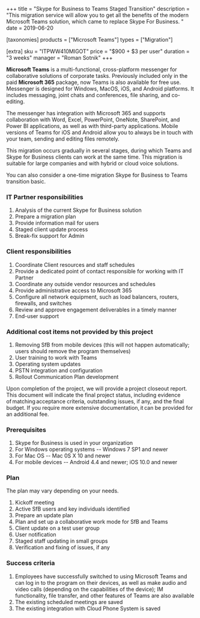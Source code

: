+++
title = "Skype for Business to Teams Staged Transition"
description = "This migration service will allow you to get all the benefits of the modern Microsoft Teams solution, which came to replace Skype For Business. "
date = 2019-06-20

[taxonomies]
products = ["Microsoft Teams"]
types = ["Migration"]

[extra]
sku = "ITPWW410MIGOT"
price = "$900 + $3 per user"
duration = "3 weeks"
manager = "Roman Sotnik"
+++


**Microsoft Teams** is a multi-functional, cross-platform messenger for
collaborative solutions of corporate tasks. Previously included only in
the paid **Microsoft 365** package, now Teams is also available for free
use. Messenger is designed for Windows, MacOS, iOS, and Android
platforms. It includes messaging, joint chats and conferences, file
sharing, and co-editing.

The messenger has integration with Microsoft 365 and supports collaboration
with Word, Excel, PowerPoint, OneNote, SharePoint, and Power BI
applications, as well as with third-party applications. Mobile versions
of Teams for iOS and Android allow you to always be in touch with your
team, sending and editing files remotely.

This migration occurs gradually in several stages, during which Teams
and Skype for Business clients can work at the same
time. This migration is suitable for large companies and with
hybrid or cloud voice solutions.

You can also consider a one-time migration Skype for Business to Teams
transition basic.

### IT Partner responsibilities

1.  Analysis of the current Skype for Business solution
2.  Prepare a migration plan
3.  Provide information mail for users
4.  Staged client update process
5.  Break-fix support for Admin

### Client responsibilities

1.  Coordinate Client resources and staff schedules
2.  Provide a dedicated point of contact responsible for working with IT
    Partner
3.  Coordinate any outside vendor resources and schedules
4.  Provide administrative access to Microsoft 365
5.  Configure all network equipment, such as load balancers, routers,
    firewalls, and switches
6.  Review and approve engagement deliverables in a timely manner
7.  End-user support

### Additional cost items not provided by this project

1.  Removing SfB from mobile devices (this will not happen
    automatically; users should remove the program themselves)
2.  User training to work with Teams
3.  Operating system updates
4.  PSTN integration and configuration
5.  Rollout Communication Plan development

Upon completion of the project, we will provide a project closeout
report. This document will indicate the final project status, including
evidence of matching acceptance criteria, outstanding issues, if any, and the
final budget. If you require more extensive documentation, it can be
provided for an additional fee. 

### Prerequisites

1.  Skype for Business is used in your organization
2.  For Windows operating systems -- Windows 7 SP1 and newer
3.  For Mac OS -- Mac 0S X 10 and newer
4.  For mobile devices -- Android 4.4 and newer; iOS 10.0 and newer

### Plan

The plan may vary depending on your needs.

1.  Kickoff meeting
2.  Active SfB users and key individuals identified
3.  Prepare an update plan
4.  Plan and set up a collaborative work mode for SfB and Teams
5.  Client update on a test user group
6.  User notification
7.  Staged staff updating in small groups
8.  Verification and fixing of issues, if any

### Success criteria

1.  Employees have successfully switched to using Microsoft Teams and
    can log in to the program on their devices, as well as make audio
    and video calls (depending on the capabilities of the device); IM
    functionality, file transfer, and other features of Teams are also
    available
2.  The existing scheduled meetings are saved
3.  The existing integration with Cloud Phone System is saved
